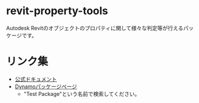 # revit-property-tools

Autodesk Revitのオブジェクトのプロパティに関して様々な判定等が行えるパッケージです。

# リンク集

+ [公式ドキュメント](https://docs.google.com/document/d/1tQPSOA15SKwNNW3BnDykBVO6fwlXsgkATlKOjLRjdLY/edit?usp=sharing)
+ [Dynamoパッケージページ](https://dynamopackages.com/)
    + "Test Package"という名前で検索してください。
